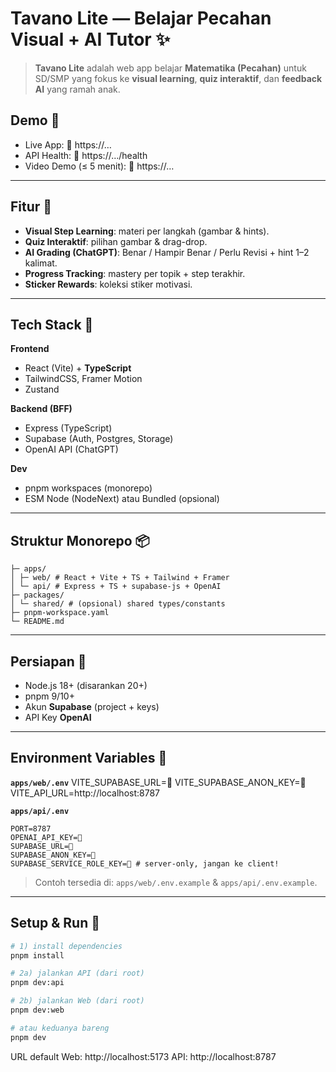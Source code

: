 # Tavano Lite — Belajar Pecahan Visual + AI Tutor ✨

> **Tavano Lite** adalah web app belajar **Matematika (Pecahan)** untuk SD/SMP yang fokus ke **visual learning**, **quiz interaktif**, dan **feedback AI** yang ramah anak.

## Demo 🚀
- Live App: 🔧 https://…
- API Health: 🔧 https://…/health
- Video Demo (≤ 5 menit): 🔧 https://…

---

## Fitur 🍕
- **Visual Step Learning**: materi per langkah (gambar & hints).
- **Quiz Interaktif**: pilihan gambar & drag-drop.
- **AI Grading (ChatGPT)**: Benar / Hampir Benar / Perlu Revisi + hint 1–2 kalimat.
- **Progress Tracking**: mastery per topik + step terakhir.
- **Sticker Rewards**: koleksi stiker motivasi.

---

## Tech Stack 🧩
**Frontend**
- React (Vite) + **TypeScript**
- TailwindCSS, Framer Motion
- Zustand

**Backend (BFF)**
- Express (TypeScript)
- Supabase (Auth, Postgres, Storage)
- OpenAI API (ChatGPT)

**Dev**
- pnpm workspaces (monorepo)
- ESM Node (NodeNext) atau Bundled (opsional)

---

## Struktur Monorepo 📦
```tavano/
├─ apps/
│ ├─ web/ # React + Vite + TS + Tailwind + Framer
│ └─ api/ # Express + TS + supabase-js + OpenAI
├─ packages/
│ └─ shared/ # (opsional) shared types/constants
├─ pnpm-workspace.yaml
└─ README.md
```

---

## Persiapan 🔧
- Node.js 18+ (disarankan 20+)
- pnpm 9/10+
- Akun **Supabase** (project + keys)
- API Key **OpenAI**

---

## Environment Variables 🔑
**`apps/web/.env`**
VITE_SUPABASE_URL=🔧
VITE_SUPABASE_ANON_KEY=🔧
VITE_API_URL=http://localhost:8787


**`apps/api/.env`**

```
PORT=8787
OPENAI_API_KEY=🔧
SUPABASE_URL=🔧
SUPABASE_ANON_KEY=🔧
SUPABASE_SERVICE_ROLE_KEY=🔧 # server-only, jangan ke client!
```

> Contoh tersedia di: `apps/web/.env.example` & `apps/api/.env.example`.

---

## Setup & Run 🏁
```bash
# 1) install dependencies
pnpm install

# 2a) jalankan API (dari root)
pnpm dev:api

# 2b) jalankan Web (dari root)
pnpm dev:web

# atau keduanya bareng
pnpm dev
```
URL default
Web: http://localhost:5173
API: http://localhost:8787

